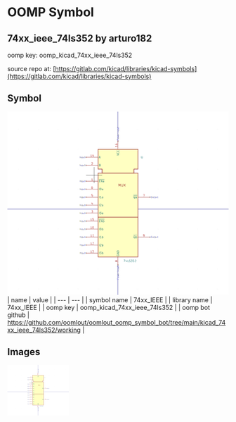 # OOMP Symbol  
## 74xx_ieee_74ls352  by arturo182  
  
oomp key: oomp_kicad_74xx_ieee_74ls352  
  
source repo at: [https://gitlab.com/kicad/libraries/kicad-symbols](https://gitlab.com/kicad/libraries/kicad-symbols)  
## Symbol  
  
[![working.png](working_600.png)](working.png)  
| name | value | 
| --- | --- | 
| symbol name | 74xx_IEEE | 
| library name | 74xx_IEEE | 
| oomp key | oomp_kicad_74xx_ieee_74ls352 | 
| oomp bot github | https://github.com/oomlout/oomlout_oomp_symbol_bot/tree/main/kicad_74xx_ieee_74ls352/working | 
## Images  
  
[![working.png](working_140.png)](working.png)  
